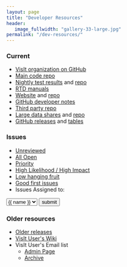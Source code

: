 ```yaml
---
layout: page
title: "Developer Resources"
header:
   image_fullwidth: "gallery-33-large.jpg"
permalink: "/dev-resources/"
---
```


### Current

* [VisIt organization on GitHub](https://github.com/visit-dav)
* [Main code repo](https://github.com/visit-dav/visit)
* [Nightly test results](https://visit-dav.github.io/dashboard/) and [repo](https://github.com/visit-dav/dashboard)
* [RTD manuals](https://visit-sphinx-github-user-manual.readthedocs.io/en/develop/)
* [Website](https://visit-dav.github.io/visit-website/) and [repo](https://github.com/visit-dav/visit-website)
* [GitHub developer notes](https://visit-sphinx-github-user-manual.readthedocs.io/en/develop/dev_manual/GitHub.html)
* [Third party repo](https://github.com/visit-dav/visit-deps)
* [Large data shares](https://visit-dav.github.io/largedata/) and [repo](https://github.com/visit-dav/largedata)
* [GitHub releases](https://github.com/visit-dav/visit/releases) and [tables]({{baseurl}}/releases-as-tables/)

### Issues

* [Unreviewed](https://github.com/visit-dav/visit/issues?utf8=✓&q=is%3Aissue+is%3Aopen+-label%3Areviewed)
* [All Open](https://github.com/visit-dav/visit/issues)
* [Priority](https://github.com/visit-dav/visit/issues?q=is%3Aissue+is%3Aopen+label%3Apriority+sort%3Acreated-desc)
* [High Likelihood / High Impact](https://github.com/visit-dav/visit/issues?q=is%3Aopen+label%3A%22likelihood+high%22+label%3A%22impact+high%22)
* [Low hanging fruit](https://github.com/visit-dav/visit/issues?q=is%3Aissue+is%3Aopen+label%3A%22low-hanging+fruit%22+)
* [Good first issues](https://github.com/visit-dav/visit/issues?q=is%3Aissue+is%3Aopen+label%3A%22good+first+issue%22)
* Issues Assigned to:
<form id="myForm" action="https://github.com/visit-dav/visit/issues" method="GET">
<select name="assignee">

{% comment %} Build string of space separated first name/github handle pairs {% endcomment %}
{% assign pairs = "" %}
{% for person in site.data.developers.active %}
  {% assign pname = person | first %}
  {% assign pobj = site.data.developers.active[pname] %}
  {% assign ghhandle =  pobj.github | remove_first: "https://github.com/" %}
  {% assign name =  pobj.name | split: ' ' | first %}
  {% assign pair = name | append: "/" | append: ghhandle %}
  {% assign pairs = pairs | append: " " | append: pair %} 
{% endfor %}

{% comment %} Turn space separated string into array and sort by first name {% endcomment %}
{% assign pairs = pairs | split: ' ' | sort %}

{% comment %} Output form options for each first name, github handle pair {% endcomment %}
{% comment %} Use special - form of liquid to avoid introducing embedding everything in <p></p> {% endcomment %}
{%- for pair in pairs -%}
  {%- assign name = pair | split: '/' | first -%}
  {%- assign ghandle = pair | split: '/' | last -%}
  {%- capture optline -%}
  <option value="{{ ghandle }}" ID="{{ ghandle }}">{{ name }}</option>
  {%- endcapture -%}
  {{- optline -}}
{%- endfor -%}
</select>
    <input type="submit" value="submit" />
</form>

### Older resources

* [Older releases](https://wci.llnl.gov/simulation/computer-codes/visit/executables)
* [VisIt User's Wiki]({{baseurl}}/visit-users-wiki/)
* VisIt User's Email list
  * [Admin Page](https://elist.ornl.gov/mailman/admindb/visit-users)
  * [Archive](https://elist.ornl.gov/mailman/private/visit-users)

